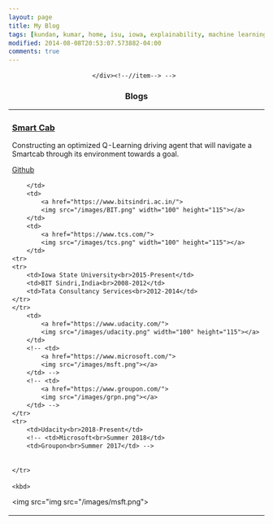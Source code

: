 ```yaml
---
layout: page
title: My Blog
tags: [kundan, kumar, home, isu, iowa, explainability, machine learning, ML, interpretability, artificial intelligence, AI, graduate]
modified: 2014-08-08T20:53:07.573882-04:00
comments: true
---
```

<!-- <div class="item row">
                               <a class="col-md-4 col-sm-4 col-xs-12" href="https://github.com/kundan7kumar/Machine_Learning/tree/master/Project/smartcab" target="_blank">
                               <img class="img-responsive project-image" src="/images/ISU.png" alt="project name" />
                               </a>
                               <div class="desc col-md-8 col-sm-8 col-xs-12">
                                   <h3 class="title"><a href="https://github.com/kundan7kumar/Machine_Learning/tree/master/Project/smartcab" target="_blank">Smart Cab</a></h3>
                                   <p>Constructing an optimized Q-Learning driving agent that will navigate a Smartcab through its environment towards a goal.</p>
                                   <p><a class="more-link" href="https://github.com/kundan7kumar/Machine_Learning/tree/master/Project/smartcab" target="_blank"><i class="fa fa-github"></i>Github</a></p>
                               </div><!--//desc-->                          
                           </div><!--//item--> -->

<h3 align="center">Blogs</h3>
<table align="center" class='affl-pic'>
    <tr>
        <td>
        <h3 class="title"><a href="https://github.com/kundan7kumar/Machine_Learning/tree/master/Project/smartcab" target="_blank">Smart Cab</a></h3>
        <p>Constructing an optimized Q-Learning driving agent that will navigate a Smartcab through its environment towards a goal.</p>
        <p><a class="more-link" href="https://github.com/kundan7kumar/Machine_Learning/tree/master/Project/smartcab" target="_blank"><i class="fa fa-github"></i>Github</a></p>

        </td>
        <td>
            <a href="https://www.bitsindri.ac.in/">
            <img src="/images/BIT.png" width="100" height="115"></a>
        </td>
        <td>
            <a href="https://www.tcs.com/">
            <img src="/images/tcs.png" width="100" height="115"></a>
        </td>
    <tr>
    <tr>
        <td>Iowa State University<br>2015-Present</td>
        <td>BIT Sindri,India<br>2008-2012</td>
        <td>Tata Consultancy Services<br>2012-2014</td>
    </tr>
    </tr>
        <td>
            <a href="https://www.udacity.com/">
            <img src="/images/udacity.png" width="100" height="115"></a>
        </td>
        <!-- <td>
            <a href="https://www.microsoft.com/">
            <img src="/images/msft.png"></a>
        </td> -->
        <!-- <td>
            <a href="https://www.groupon.com/">
            <img src="/images/grpn.png"></a>
        </td> -->
    </tr>
    <tr>
        <td>Udacity<br>2018-Present</td>
        <!-- <td>Microsoft<br>Summer 2018</td>
        <td>Groupon<br>Summer 2017</td> -->


    </tr>

    <kbd>
  <img src="img src="/images/msft.png">
</kbd>
</table>
